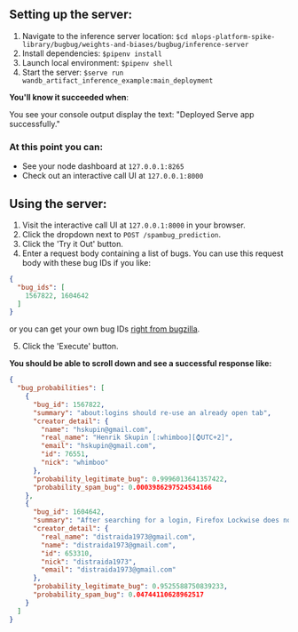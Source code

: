 ## Setting up the server:

1. Navigate to the inference server location: `$cd mlops-platform-spike-library/bugbug/weights-and-biases/bugbug/inference-server`
2. Install dependencies: `$pipenv install`
3. Launch local environment: `$pipenv shell`
4. Start the server: `$serve run wandb_artifact_inference_example:main_deployment`

**You'll know it succeeded when**:

You see your console output display the text: "Deployed Serve app successfully."

### At this point you can:
- See your node dashboard at `127.0.0.1:8265`
- Check out an interactive call UI at `127.0.0.1:8000`

## Using the server:
1. Visit the interactive call UI at `127.0.0.1:8000` in your browser.
2. Click the dropdown next to `POST /spambug_prediction`.
3. Click the 'Try it Out' button.
4. Enter a request body containing a list of bugs. You can use this request body with these bug IDs if you like:
```json
{
  "bug_ids": [
    1567822, 1604642
  ]
}
```
or you can get your own bug IDs [right from bugzilla](https://bugzilla.mozilla.org/buglist.cgi?product=Firefox&component=about%3Alogins&resolution=---).

5. Click the 'Execute' button.

**You should be able to scroll down and see a successful response like:**

```json
{
  "bug_probabilities": [
    {
      "bug_id": 1567822,
      "summary": "about:logins should re-use an already open tab",
      "creator_detail": {
        "name": "hskupin@gmail.com",
        "real_name": "Henrik Skupin [:whimboo][⌚️UTC+2]",
        "email": "hskupin@gmail.com",
        "id": 76551,
        "nick": "whimboo"
      },
      "probability_legitimate_bug": 0.9996013641357422,
      "probability_spam_bug": 0.0003986297524534166
    },
    {
      "bug_id": 1604642,
      "summary": "After searching for a login, Firefox Lockwise does not sort A-Z properly",
      "creator_detail": {
        "real_name": "distraida1973@gmail.com",
        "name": "distraida1973@gmail.com",
        "id": 653310,
        "nick": "distraida1973",
        "email": "distraida1973@gmail.com"
      },
      "probability_legitimate_bug": 0.9525588750839233,
      "probability_spam_bug": 0.04744110628962517
    }
  ]
}
```




